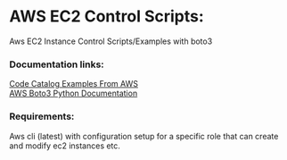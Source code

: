 # AWS EC2 Control Scripts:
Aws EC2 Instance Control Scripts/Examples with boto3

### Documentation links: 
[Code Catalog Examples From AWS](https://docs.aws.amazon.com/code-samples/latest/catalog/code-catalog-python-example_code-ec2.html) \
[AWS Boto3 Python Documentation](https://boto3.amazonaws.com/v1/documentation/api/latest/guide/quickstart.html) 


### Requirements:  
Aws cli (latest) with configuration setup for a specific role that can create and modify ec2 instances etc.
